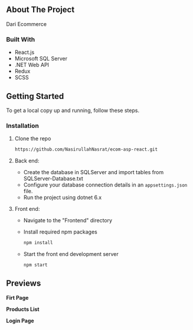 
## About The Project

Dari Ecommerce

### Built With

* React.js
* Microsoft SQL Server
* .NET Web API
* Redux
* SCSS

<!-- GETTING STARTED -->
## Getting Started

To get a local copy up and running, follow these steps.

### Installation

1. Clone the repo
   ```sh
   https://github.com/NasirullahNasrat/ecom-asp-react.git
   ```

2. Back end:
   * Create the database in SQLServer and import tables from SQLServer-Database.txt
   * Configure your database connection details in an `appsettings.json` file.
   * Run the project using dotnet 6.x



3. Front end:
   * Navigate to the "Frontend" directory 
   * Install required npm packages   

     ```sh
     npm install
     ```
     
   * Start the front end development server   

     ```sh
     npm start
     ```

     
## Previews

**Firt Page**


**Products List**


**Login Page**


